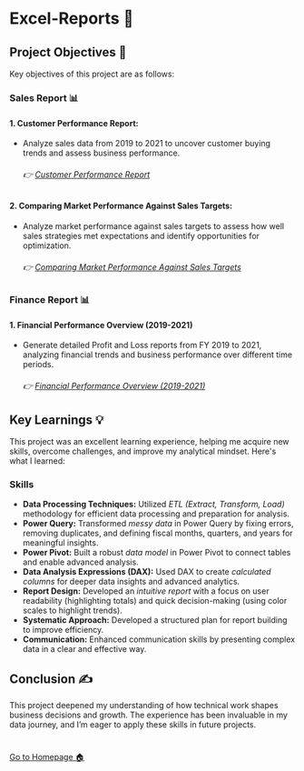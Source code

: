 # Excel-Reports 📂

## Project Objectives 🎯
Key objectives of this project are as follows:

### Sales Report 📊
#### 1. Customer Performance Report:

  - Analyze sales data from 2019 to 2021 to uncover customer buying trends and assess business performance.
       ###### 👉  [Customer Performance Report](https://github.com/nishant-s-anlst/Excel-Reports/blob/main/AtliQ%20Customer%20Performance%20Report.pdf)
    
#### 2. Comparing Market Performance Against Sales Targets:

  - Analyze market performance against sales targets to assess how well sales strategies met expectations and identify opportunities for optimization.
      ###### 👉  [Comparing Market Performance Against Sales Targets](https://github.com/nishant-s-anlst/Excel-Reports/blob/main/AtliQ%20Market%20Performance%20Report.pdf)

 ### Finance Report 📊
 #### 1. Financial Performance Overview (2019-2021)
 
 - Generate detailed Profit and Loss reports from FY 2019 to 2021, analyzing financial trends and business performance over different time periods.
     ###### 👉  [Financial Performance Overview (2019-2021)](https://github.com/nishant-s-anlst/Excel-Reports/blob/main/AtliQ%20P%26L%20Statement%20By%20Fiscal%20Months.pdf)
   
## Key Learnings 💡 
This project was an excellent learning experience, helping me acquire new skills, overcome challenges, and improve my analytical mindset. Here's what I learned:

### Skills
- **Data Processing Techniques:** Utilized *ETL (Extract, Transform, Load)* methodology for efficient data processing and preparation for analysis.
- **Power Query:** Transformed *messy data* in Power Query by fixing errors, removing duplicates, and defining fiscal months, quarters, and years for meaningful insights.
- **Power Pivot:** Built a robust *data model* in Power Pivot to connect tables and enable advanced analysis.
- **Data Analysis Expressions (DAX):** Used DAX to create *calculated columns* for deeper data insights and advanced analytics.
- **Report Design:** Developed an *intuitive report* with a focus on user readability (highlighting totals) and quick decision-making (using color scales to highlight trends).
- **Systematic Approach:** Developed a structured plan for report building to improve efficiency.
- **Communication:**  Enhanced communication skills by presenting complex data in a clear and effective way.

## Conclusion ✍️
This project deepened my understanding of how technical work shapes business decisions and growth. The experience has been invaluable in my data journey, and I’m eager to apply these skills in future projects.

#
[Go to Homepage 🏠](https://github.com/nishant-s-anlst)
#


